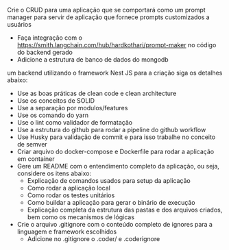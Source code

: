 Crie o CRUD para uma aplicação que se comportará como um prompt manager para servir de aplicação que fornece prompts customizados a usuários
- Faça integração com o https://smith.langchain.com/hub/hardkothari/prompt-maker no código do backend gerado
- Adicione a estrutura de banco de dados do mongodb

um backend utilizando o framework Nest JS para a criação siga os detalhes abaixo: 
- Use as boas práticas de clean code e clean architecture
- Use os conceitos de SOLID
- Use a separação por modulos/features
- Use os comando do yarn 
- Use o lint como validador de formatação 
- Use a estrutura do github para rodar a pipeline do github workflow
- Use Husky para validação de commit e para isso trabalhe no conceito de semver
- Criar arquivo do docker-compose e Dockerfile para rodar a aplicação em container 
- Gere um README com o entendimento completo da aplicação, ou seja, considere os itens abaixo: 
  - Explicação de comandos usados para setup da aplicação
  - Como rodar a aplicação local 
  - Como rodar os testes unitários 
  - Como buildar a aplicação para gerar o binário de execução 
  - Explicação completa da estrutura das pastas e dos arquivos criados, bem como os mecanismos de lógicas 
- Crie o arquivo .gitignore com o conteúdo completo de ignores para a linguagem e framework escolhidos
  - Adicione no .gitignore o .coder/ e .coderignore
